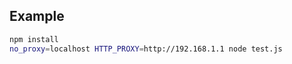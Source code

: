 ## Example

``` bash
npm install 
no_proxy=localhost HTTP_PROXY=http://192.168.1.1 node test.js
```
